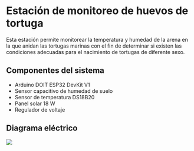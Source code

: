 # Estación de monitoreo de huevos de tortuga
Esta estación permite monitorear la temperatura y humedad de la arena en la que anidan las tortugas marinas con el fin de determinar si existen las condiciones adecuadas para el nacimiento de tortugas de diferente sexo.

## Componentes del sistema
- Arduino DOIT ESP32 DevKit V1
- Sensor capacitivo de humedad de suelo 
- Sensor de temperatura DS18B20
- Panel solar 18 W
- Regulador de voltaje

## Diagrama eléctrico

<img src="https://user-images.githubusercontent.com/111079577/187562361-19f26c43-9630-4192-8eb9-e68f58296da0.svg">
